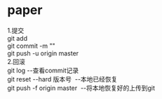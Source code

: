 # paper
1.提交  
 git add  
 git commit -m ""  
 git push -u origin master  
2.回滚  
 git log --查看commit记录  
 git reset --hard 版本号  --本地已经恢复   
 git push -f origin master  --将本地恢复好的上传到git
